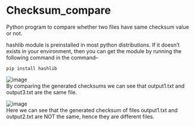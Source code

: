 # Checksum_compare
Python program to compare whether two files have same checksum value or not.

hashlib module is preinstalled in most python distributions. If it doesn’t exists in your environment, then you can get the module by running the following command in the command– 

`pip install hashlib`

![image](https://user-images.githubusercontent.com/70075276/137373090-863b2525-84f7-422e-a83e-da86565456e8.png)
<br>By comparing the generated checksums we can see that output1.txt and output3.txt are the same file.



![image](https://user-images.githubusercontent.com/70075276/137373115-22a9b4c2-a72a-4522-9e89-601690a08d96.png)
<br>Here we can see that the generated checksum of files output1.txt and output2.txt are NOT the same, hence they are different files.
